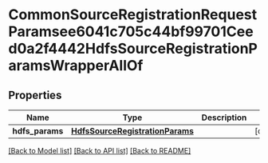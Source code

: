 # CommonSourceRegistrationRequestParamsee6041c705c44bf99701Ceed0a2f4442HdfsSourceRegistrationParamsWrapperAllOf


## Properties
Name | Type | Description | Notes
------------ | ------------- | ------------- | -------------
**hdfs_params** | [**HdfsSourceRegistrationParams**](HdfsSourceRegistrationParams.md) |  | [optional] 

[[Back to Model list]](../README.md#documentation-for-models) [[Back to API list]](../README.md#documentation-for-api-endpoints) [[Back to README]](../README.md)


